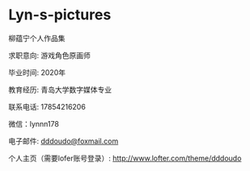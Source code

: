 # Lyn-s-pictures
柳蕴宁个人作品集

求职意向: 游戏角色原画师

毕业时间: 2020年

教育经历: 青岛大学数字媒体专业

联系电话: 17854216206

微信：lynnn178

电子邮件: dddoudo@foxmail.com

个人主页（需要lofer账号登录）: http://www.lofter.com/theme/dddoudo
